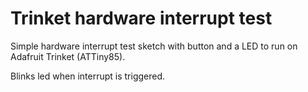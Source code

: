 Trinket hardware interrupt test
===============================

Simple hardware interrupt test sketch with button and a LED to run on Adafruit Trinket (ATTiny85).

Blinks led when interrupt is triggered.
